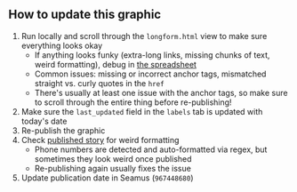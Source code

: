 ## How to update this graphic

1. Run locally and scroll through the `longform.html` view to make sure everything looks okay
	* If anything looks funky (extra-long links, missing chunks of text, weird formatting), debug in [the spreadsheet](https://docs.google.com/spreadsheets/d/1fR7-3TEYbeV8FNdPuwAlZ3dSXBQgbXyqWLB_cDvu0ec/edit#gid=0)
	* Common issues: missing or incorrect anchor tags, mismatched straight vs. curly quotes in the `href`
	* There's usually at least one issue with the anchor tags, so make sure to scroll through the entire thing before re-publishing!
2. Make sure the `last_updated` field in the `labels` tab is updated with today's date
3. Re-publish the graphic
4. Check [published story](https://www.npr.org/sections/health-shots/2021/02/18/967448680/how-to-sign-up-for-a-covid-19-vaccine-in-your-state) for weird formatting
	* Phone numbers are detected and auto-formatted via regex, but sometimes they look weird once published
	* Re-publishing again usually fixes the issue
5. Update publication date in Seamus (`967448680`)
